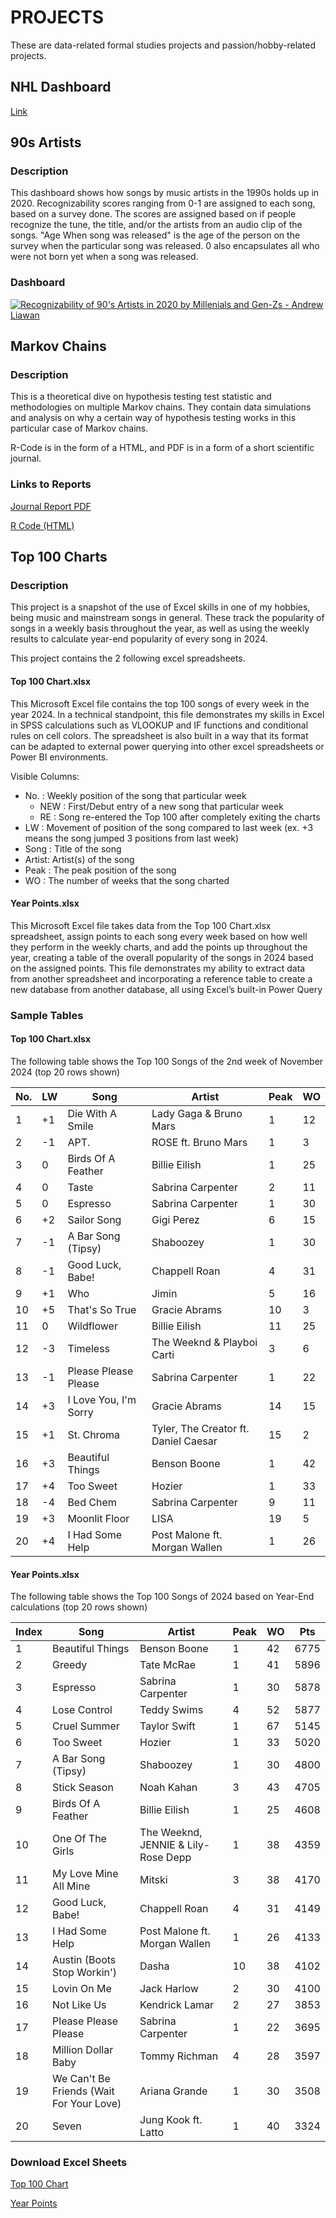 # PROJECTS

These are data-related formal studies projects and passion/hobby-related projects. 

## NHL Dashboard

[Link](https://andrew-liawan.github.io/NHL_Project/)

## 90s Artists

### Description

This dashboard shows how songs by music artists in the 1990s holds up in 2020. Recognizability scores ranging from 0-1 are assigned to each song, based on a survey done. The scores are assigned based on if people recognize the tune, the title, and/or the artists from an audio clip of the songs. "Age When song was released" is the age of the person on the survey when the particular song was released. 0 also encapsulates all who were not born yet when a song was released.

### Dashboard

<div id="viz1732225136556" class="tableauPlaceholder"
style="position: relative">

<noscript>
<a href='#'><img alt='Recognizability of 90&#39;s Artists in 2020 by Millenials and Gen-Zs - Andrew Liawan ' src='https:&#47;&#47;public.tableau.com&#47;static&#47;images&#47;Re&#47;Recognitionof90sartists&#47;Recognizabilityof90sArtistsin2020byMillenialsandGen-Zs-AndrewLiawan&#47;1_rss.png' style='border: none' /></a>
</noscript>
<object class="tableauViz" style="display:none;">
<param name='host_url' value='https%3A%2F%2Fpublic.tableau.com%2F' />
<param name='embed_code_version' value='3' />
<param name='site_root' value='' /><param name='name' value='Recognitionof90sartists&#47;Recognizabilityof90sArtistsin2020byMillenialsandGen-Zs-AndrewLiawan' /><param name='tabs' value='no' /><param name='toolbar' value='yes' /><param name='static_image' value='https:&#47;&#47;public.tableau.com&#47;static&#47;images&#47;Re&#47;Recognitionof90sartists&#47;Recognizabilityof90sArtistsin2020byMillenialsandGen-Zs-AndrewLiawan&#47;1.png' />
<param name='animate_transition' value='yes' /><param name='display_static_image' value='yes' /><param name='display_spinner' value='yes' /><param name='display_overlay' value='yes' /><param name='display_count' value='yes' /><param name='language' value='en-US' />
</object>

</div>

<script>
                    var divElement = document.getElementById('viz1732225136556');                    var vizElement = divElement.getElementsByTagName('object')[0];                    if ( divElement.offsetWidth > 800 ) { vizElement.style.width='100%';vizElement.style.height=(divElement.offsetWidth*0.75)+'px';} else if ( divElement.offsetWidth > 500 ) { vizElement.style.width='100%';vizElement.style.height=(divElement.offsetWidth*0.75)+'px';} else { vizElement.style.width='100%';vizElement.style.height='1527px';}                     var scriptElement = document.createElement('script');                    scriptElement.src = 'https://public.tableau.com/javascripts/api/viz_v1.js';                    vizElement.parentNode.insertBefore(scriptElement, vizElement);
</script>



## Markov Chains

### Description

This is a theoretical dive on hypothesis testing test statistic and methodologies on multiple Markov chains. They contain data simulations and analysis on why a certain way of hypothesis testing works in this particular case of Markov chains.

R-Code is in the form of a HTML, and PDF is in a form of a short scientific journal.

### Links to Reports

[Journal Report PDF](Markov%20Chain/STAT%20403%20Project%20-%20Andrew%20Liawan.pdf)

[R Code (HTML)](Markov%20Chain/STAT-403-Project.html)

## Top 100 Charts

### Description

This project is a snapshot of the use of Excel skills in one of my hobbies, being music and mainstream songs in general. These track the popularity of songs in a weekly basis throughout the year, as well as using the weekly results to calculate year-end popularity of every song in 2024.

This project contains the 2 following excel spreadsheets.

#### Top 100 Chart.xlsx

This Microsoft Excel file contains the top 100 songs of every week in the year 2024. In a technical standpoint, this file demonstrates my skills in Excel in SPSS calculations such as VLOOKUP and IF functions and conditional rules on cell colors. The spreadsheet is also built in a way that its format can be adapted to external power querying into other excel spreadsheets or Power BI environments.

Visible Columns:
- No. : Weekly position of the song that particular week
    - NEW : First/Debut entry of a new song that particular week
    - RE : Song re-entered the Top 100 after completely exiting the charts
- LW : Movement of position of the song compared to last week (ex. +3 means the song jumped 3 positions from last week)
- Song : Title of the song
- Artist: Artist(s) of the song
- Peak : The peak position of the song
- WO : The number of weeks that the song charted

#### Year Points.xlsx

This Microsoft Excel file takes data from the Top 100 Chart.xlsx spreadsheet, assign points to each song every week based on how well they perform in the weekly charts, and add the points up throughout the year, creating a table of the overall popularity of the songs in 2024 based on the assigned points. This file demonstrates my ability to extract data from another spreadsheet and incorporating a reference table to create a new database from another database, all using Excel’s built-in Power Query

### Sample Tables

#### Top 100 Chart.xlsx

The following table shows the Top 100 Songs of the 2nd week of November 2024 (top 20 rows shown)

| No. | LW   | Song                            | Artist                                                  | Peak | WO |
| --- | ---- | ------------------------------- | ------------------------------------------------------- | ---- | -- |
| 1   | +1   | Die With A Smile                | Lady Gaga & Bruno Mars                                  | 1    | 12 |
| 2   | -1   | APT.                            | ROSE ft. Bruno Mars                                     | 1    | 3  |
| 3   | 0    | Birds Of A Feather              | Billie Eilish                                           | 1    | 25 |
| 4   | 0    | Taste                           | Sabrina Carpenter                                       | 2    | 11 |
| 5   | 0    | Espresso                        | Sabrina Carpenter                                       | 1    | 30 |
| 6   | +2   | Sailor Song                     | Gigi Perez                                              | 6    | 15 |
| 7   | -1   | A Bar Song (Tipsy)              | Shaboozey                                               | 1    | 30 |
| 8   | -1   | Good Luck, Babe!                | Chappell Roan                                           | 4    | 31 |
| 9   | +1   | Who                             | Jimin                                                   | 5    | 16 |
| 10  | +5   | That's So True                  | Gracie Abrams                                           | 10   | 3  |
| 11  | 0    | Wildflower                      | Billie Eilish                                           | 11   | 25 |
| 12  | -3   | Timeless                        | The Weeknd & Playboi Carti                              | 3    | 6  |
| 13  | -1   | Please Please Please            | Sabrina Carpenter                                       | 1    | 22 |
| 14  | +3   | I Love You, I'm Sorry           | Gracie Abrams                                           | 14   | 15 |
| 15  | +1   | St. Chroma                      | Tyler, The Creator ft. Daniel Caesar                    | 15   | 2  |
| 16  | +3   | Beautiful Things                | Benson Boone                                            | 1    | 42 |
| 17  | +4   | Too Sweet                       | Hozier                                                  | 1    | 33 |
| 18  | -4   | Bed Chem                        | Sabrina Carpenter                                       | 9    | 11 |
| 19  | +3   | Moonlit Floor                   | LISA                                                    | 19   | 5  |
| 20  | +4   | I Had Some Help                 | Post Malone ft. Morgan Wallen                           | 1    | 26 |


#### Year Points.xlsx

The following table shows the Top 100 Songs of 2024 based on Year-End calculations (top 20 rows shown)

| Index | Song                                     | Artist                                                   | Peak | WO | Pts  |
| ----- | ---------------------------------------- | -------------------------------------------------------- | ---- | -- | ---- |
| 1     | Beautiful Things                         | Benson Boone                                             | 1    | 42 | 6775 |
| 2     | Greedy                                   | Tate McRae                                               | 1    | 41 | 5896 |
| 3     | Espresso                                 | Sabrina Carpenter                                        | 1    | 30 | 5878 |
| 4     | Lose Control                             | Teddy Swims                                              | 4    | 52 | 5877 |
| 5     | Cruel Summer                             | Taylor Swift                                             | 1    | 67 | 5145 |
| 6     | Too Sweet                                | Hozier                                                   | 1    | 33 | 5020 |
| 7     | A Bar Song (Tipsy)                       | Shaboozey                                                | 1    | 30 | 4800 |
| 8     | Stick Season                             | Noah Kahan                                               | 3    | 43 | 4705 |
| 9     | Birds Of A Feather                       | Billie Eilish                                            | 1    | 25 | 4608 |
| 10    | One Of The Girls                         | The Weeknd, JENNIE & Lily-Rose Depp                      | 1    | 38 | 4359 |
| 11    | My Love Mine All Mine                    | Mitski                                                   | 3    | 38 | 4170 |
| 12    | Good Luck, Babe!                         | Chappell Roan                                            | 4    | 31 | 4149 |
| 13    | I Had Some Help                          | Post Malone ft. Morgan Wallen                            | 1    | 26 | 4133 |
| 14    | Austin (Boots Stop Workin')              | Dasha                                                    | 10   | 38 | 4102 |
| 15    | Lovin On Me                              | Jack Harlow                                              | 2    | 30 | 4100 |
| 16    | Not Like Us                              | Kendrick Lamar                                           | 2    | 27 | 3853 |
| 17    | Please Please Please                     | Sabrina Carpenter                                        | 1    | 22 | 3695 |
| 18    | Million Dollar Baby                      | Tommy Richman                                            | 4    | 28 | 3597 |
| 19    | We Can't Be Friends (Wait For Your Love) | Ariana Grande                                            | 1    | 30 | 3508 |
| 20    | Seven                                    | Jung Kook ft. Latto                                      | 1    | 40 | 3324 |


### Download Excel Sheets

[Top 100 Chart](Top%20100%20Chart/Top%20100%20Chart.xlsx)

[Year Points](Top%20100%20Chart/Year%20Points.xlsx)


